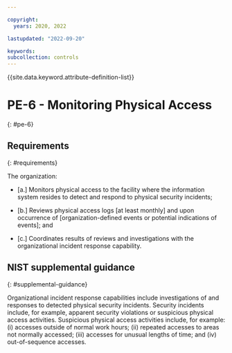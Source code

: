 ```yaml
---

copyright:
  years: 2020, 2022

lastupdated: "2022-09-20"

keywords: 
subcollection: controls
---
```


{{site.data.keyword.attribute-definition-list}}

# PE-6 - Monitoring Physical Access
{: #pe-6}

## Requirements
{: #requirements}

The organization:

- \[a.\] Monitors physical access to the facility where the information system resides to detect and respond to physical security incidents;

- \[b.\] Reviews physical access logs [at least monthly] and upon occurrence of [organization-defined events or potential indications of events]; and

- \[c.\] Coordinates results of reviews and investigations with the organizational incident response capability.

## NIST supplemental guidance
{: #supplemental-guidance}

Organizational incident response capabilities include investigations of and responses to detected physical security incidents. Security incidents include, for example, apparent security violations or suspicious physical access activities. Suspicious physical access activities include, for example: (i) accesses outside of normal work hours; (ii) repeated accesses to areas not normally accessed; (iii) accesses for unusual lengths of time; and (iv) out-of-sequence accesses.

